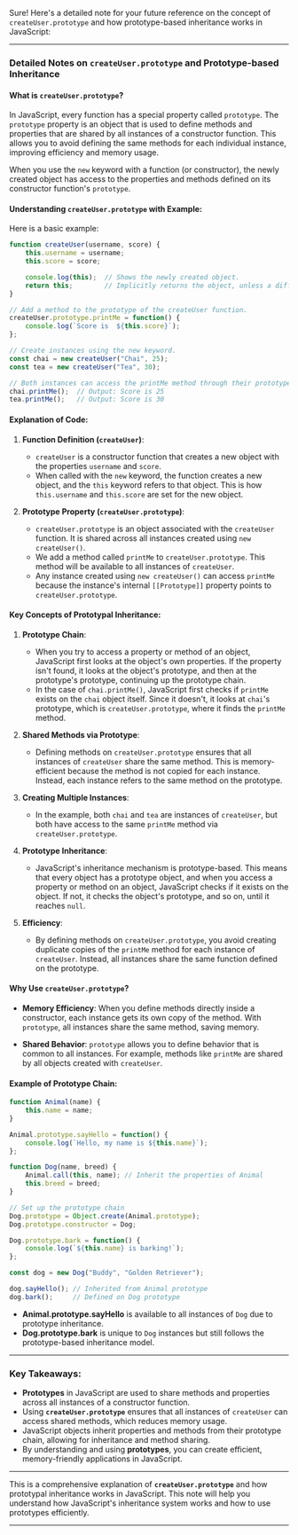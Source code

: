 Sure! Here's a detailed note for your future reference on the concept of `createUser.prototype` and how prototype-based inheritance works in JavaScript:

---

### Detailed Notes on `createUser.prototype` and Prototype-based Inheritance

#### **What is `createUser.prototype`?**

In JavaScript, every function has a special property called `prototype`. The `prototype` property is an object that is used to define methods and properties that are shared by all instances of a constructor function. This allows you to avoid defining the same methods for each individual instance, improving efficiency and memory usage.

When you use the `new` keyword with a function (or constructor), the newly created object has access to the properties and methods defined on its constructor function's `prototype`.

#### **Understanding `createUser.prototype` with Example:**

Here is a basic example:

```javascript
function createUser(username, score) {
    this.username = username;
    this.score = score;

    console.log(this);  // Shows the newly created object.
    return this;        // Implicitly returns the object, unless a different value is returned.
}

// Add a method to the prototype of the createUser function.
createUser.prototype.printMe = function() {
    console.log(`Score is  ${this.score}`);
};

// Create instances using the new keyword.
const chai = new createUser("Chai", 25);
const tea = new createUser("Tea", 30);

// Both instances can access the printMe method through their prototype.
chai.printMe();  // Output: Score is 25
tea.printMe();   // Output: Score is 30
```

#### **Explanation of Code:**

1. **Function Definition (`createUser`)**:  
   - `createUser` is a constructor function that creates a new object with the properties `username` and `score`.
   - When called with the `new` keyword, the function creates a new object, and the `this` keyword refers to that object. This is how `this.username` and `this.score` are set for the new object.

2. **Prototype Property (`createUser.prototype`)**:
   - `createUser.prototype` is an object associated with the `createUser` function. It is shared across all instances created using `new createUser()`.
   - We add a method called `printMe` to `createUser.prototype`. This method will be available to all instances of `createUser`.
   - Any instance created using `new createUser()` can access `printMe` because the instance's internal `[[Prototype]]` property points to `createUser.prototype`.

#### **Key Concepts of Prototypal Inheritance**:

1. **Prototype Chain**:
   - When you try to access a property or method of an object, JavaScript first looks at the object's own properties. If the property isn't found, it looks at the object's prototype, and then at the prototype's prototype, continuing up the prototype chain.
   - In the case of `chai.printMe()`, JavaScript first checks if `printMe` exists on the `chai` object itself. Since it doesn't, it looks at `chai`'s prototype, which is `createUser.prototype`, where it finds the `printMe` method.

2. **Shared Methods via Prototype**:
   - Defining methods on `createUser.prototype` ensures that all instances of `createUser` share the same method. This is memory-efficient because the method is not copied for each instance. Instead, each instance refers to the same method on the prototype.

3. **Creating Multiple Instances**:
   - In the example, both `chai` and `tea` are instances of `createUser`, but both have access to the same `printMe` method via `createUser.prototype`.

4. **Prototype Inheritance**:
   - JavaScript's inheritance mechanism is prototype-based. This means that every object has a prototype object, and when you access a property or method on an object, JavaScript checks if it exists on the object. If not, it checks the object's prototype, and so on, until it reaches `null`.

5. **Efficiency**:
   - By defining methods on `createUser.prototype`, you avoid creating duplicate copies of the `printMe` method for each instance of `createUser`. Instead, all instances share the same function defined on the prototype.

#### **Why Use `createUser.prototype`?**

- **Memory Efficiency**: When you define methods directly inside a constructor, each instance gets its own copy of the method. With `prototype`, all instances share the same method, saving memory.
  
- **Shared Behavior**: `prototype` allows you to define behavior that is common to all instances. For example, methods like `printMe` are shared by all objects created with `createUser`.

#### **Example of Prototype Chain**:

```javascript
function Animal(name) {
    this.name = name;
}

Animal.prototype.sayHello = function() {
    console.log(`Hello, my name is ${this.name}`);
};

function Dog(name, breed) {
    Animal.call(this, name); // Inherit the properties of Animal
    this.breed = breed;
}

// Set up the prototype chain
Dog.prototype = Object.create(Animal.prototype);
Dog.prototype.constructor = Dog;

Dog.prototype.bark = function() {
    console.log(`${this.name} is barking!`);
};

const dog = new Dog("Buddy", "Golden Retriever");

dog.sayHello(); // Inherited from Animal prototype
dog.bark();     // Defined on Dog prototype
```

- **Animal.prototype.sayHello** is available to all instances of `Dog` due to prototype inheritance.
- **Dog.prototype.bark** is unique to `Dog` instances but still follows the prototype-based inheritance model.

---

### **Key Takeaways**:

- **Prototypes** in JavaScript are used to share methods and properties across all instances of a constructor function.
- Using **`createUser.prototype`** ensures that all instances of `createUser` can access shared methods, which reduces memory usage.
- JavaScript objects inherit properties and methods from their prototype chain, allowing for inheritance and method sharing.
- By understanding and using **prototypes**, you can create efficient, memory-friendly applications in JavaScript.

---

This is a comprehensive explanation of **`createUser.prototype`** and how prototypal inheritance works in JavaScript. This note will help you understand how JavaScript's inheritance system works and how to use prototypes efficiently.

---